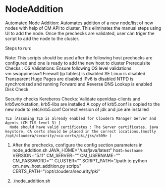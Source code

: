 # NodeAddition
Automated Node Addition: Automates addition of a new node/list of new nodes with help of CM API to cluster. This eliminates the manual steps using UI to add the node. Once the prechecks are validated, user can triger the script to add the node to the cluster.


Steps to run: 

Note: This scripts should be used after the following host prechecks are configured and one is ready to add the new host to cluster
  Prerequisite Checks : 
    OS Validations: Ensure following OS level validations
    vm.swappiness=1
    Firewall (ip tables) is disabled
    SE Linux is disabled
    Transparent Huge Pages are disabled
    IPv6 is disabled
    NTPD is synchronized and running
    Forward and Reverse DNS Lookup is enabled
    Disk Check

  Security checks
    Kereberos Checks: 
      Validate openldap-clients and krb5workstation, krb5-libs are installed
      A copy of krb5.conf is copied to the new node to /etc/krb5.conf
      Correct version of jdk and jce are installed

    TLS [Assuming TLS is already enabled for Cloudera Manager Server and Agents (CM TLS level 3) ]
      Node should have valid certificates : The Server certificates, java keystore, CA certs should be placed in the correct locations.(mostly /opt/cloudera/security/<ca-certs/pki/jks/x509> )
      
   
 1. After the prechecks, configure the config section parameters in node_addition.sh
    JAVA_HOME="/usr/java/latest"
    host=`hostname`
    VERSION="5.11"
    CM_SERVER=""
    CM_USERNAME=""
    CM_PASSWORD=""
    CLUSTER=""
    SCRIPT_PATH="/path to python cm_new_host_addition.py script/"
    CERTS_PATH="/opt/cloudera/security/pki"
  
 2. ./node_addition.sh
 
